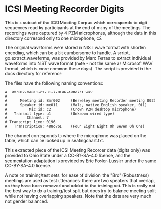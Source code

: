 # ICSI Meeting Recorder Digits

This is a subset of the ICSI Meeting Corpus which corresponds to digit sequences read by participants at the end of many of the meetings.  The recordings were captured by 4 PZM microphones, although the data in this directory corresond only to one microphone, c2.

The original waveforms were stored in NIST wave format with shorten encoding, which can be a bit cumbersome to handle.  A script, go.extract.waveforms, was provided by Marc Ferras to extract individual waveforms into NIST wave format (note - not the same as Microsoft WAV format, which is more common these days).  The script is provided in the docs directory for reference

The files have the following naming conventions:

```
#  Bmr002-me011-c2-u1-7-0196-488o7o1.wav
#
#      Meeting id: Bmr002     (Berkeley meeting Recorder meeting 002)
#      Speaker id: me011      (Male, native English speaker, 011)
#          Mic id: c2         (Crown PZM desktop microphone)
#   Transmit type: u1         (Unknown wired type)
#         Channel: 7
# Transcript line: 0196
#   Transcription: 488o7o1    (Four Eight Eight Oh Seven Oh One)
```

The channel corresponds to where the microphone was placed on the table, which can be looked up in seatingchart.txt.

This extracted piece of the ICSI Meeting Recorder data (digits only) was provided to Ohio State under a CC-BY-SA-4.0 license, and the segmentation adaptation is provided by Eric Fosler-Lussier under the same CC-BY-SA-4.0 license.

A note on training/test sets: for ease of division, the "Bro" (Robustness) meetings are used as test utterances; there are two speakers that overlap, so they have been removed and added to the training set.  This is really not the best way to do a training/test split but does try to balance meeting split while not having overlapping speakers.  Note that the data are very much not gender balanced.